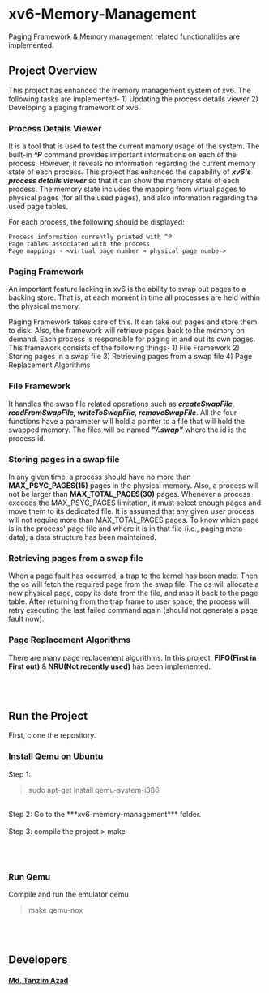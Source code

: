# xv6-Memory-Management
Paging Framework & Memory management related functionalities are implemented.<br />


## **Project Overview**

This project has enhanced the memory management system of xv6. The following tasks are implemented-
    1) Updating the process details viewer
    2) Developing a paging framework of xv6


### **Process Details Viewer**
It is a tool that is used to test the current mamory usage of the system. The built-in ***^P*** command provides important informations on each of the process. However, it reveals no information regarding the current memory state of each process. This project has enhanced the capability of ***xv6's process details viewer*** so that it can show the memory state of each process. The memory state includes the mapping from virtual pages to physical pages (for all the used pages), and also information regarding the used page tables.

For each process, the following should be displayed:

```
Process information currently printed with ^P
Page tables associated with the process
Page mappings - <virtual page number → physical page number>
```


### **Paging Framework**

An important feature lacking in xv6 is the ability to swap out pages to a backing store. That is, at each moment in time all processes are held within the physical memory.

Paging Framework takes care of this. It can take out pages and store them to disk. Also, the framework will retrieve pages back to the memory on demand. Each process is responsible for paging in and out its own pages. This framework consists of the following things-
    1) File Framework
    2) Storing pages in a swap file
    3) Retrieving pages from a swap file
    4) Page Replacement Algorithms


### **File Framework**
It handles the swap file related operations such as ***createSwapFile, readFromSwapFile, writeToSwapFile, removeSwapFile***. All the four functions have a parameter will hold a pointer to a file that will hold the swapped memory. The files will be named ***"/.swap"*** where the id is the process id.


### **Storing pages in a swap file**
In any given time, a process should have no more than **MAX_PSYC_PAGES(15)** pages in the physical memory. Also, a process will not be larger than **MAX_TOTAL_PAGES(30)** pages. Whenever a process exceeds the MAX_PSYC_PAGES limitation, it must select enough pages and move them to its dedicated file. It is assumed that any given user process will not require more than MAX_TOTAL_PAGES pages. To know which page is in the process' page file and where it is in that file (i.e., paging meta-data); a data structure has been maintained.



### **Retrieving pages from a swap file**
When a page fault has occurred, a trap to the kernel has been made. Then the os will fetch the required page from the swap file. The os will allocate a new physical page, copy its data from the file, and map it back to the page table. After returning from the trap frame to user space, the process will retry executing the last failed command again (should not generate a page fault now).


### **Page Replacement Algorithms**
There are many page replacement algorithms. In this project, **FIFO(First in First out)** & **NRU(Not recently used)** has been implemented.

<br /><br />
## **Run the Project**

First, clone the repository.<br />

### **Install Qemu on Ubuntu**
Step 1:
> sudo apt-get install qemu-system-i386
<br />
Step 2: Go to the ***xv6-memory-management*** folder. <br /><br />
Step 3: compile the project
> make

<br /><br />
### **Run Qemu**
Compile and run the emulator qemu
> make qemu-nox

<br /><br />
## **Developers**
#### [Md. Tanzim Azad](https://github.com/TanzimAzadNishan)





























